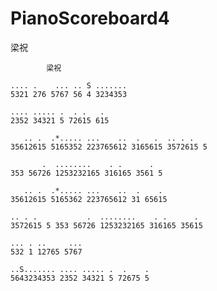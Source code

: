 # PianoScoreboard4
梁祝

          	梁祝
	
	.... .    ... .. S .......
	5321 276 5767 56 4 3234353
		
 	.... ..... .  . .   .
	2352 34321 5 72615 615
	
	   .. .  .*..... ...    ..  .   .  .. . .
 	35612615 5165352 223765612 3165615 3572615 5 
	
	       .  ........    . .      .
	353 56726 1253232165 316165 3561 5
		
	   .. .  .*..... ...    ..  .    .
	35612615 5165362 223765612 31 65615
	
	.. . .           .  ........    . .      .
	3572615 5 353 56726 1253232165 316165 35615
	
	... . ..     ...
	532 1 12765 5767
	
	..S....... .... ..... .  .    .
	5643234353 2352 34321 5 72675 5
